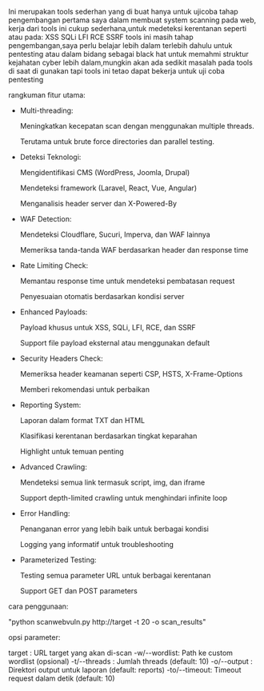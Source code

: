 Ini merupakan tools sederhan yang di buat hanya untuk ujicoba tahap pengembangan pertama saya dalam membuat system scanning pada web, kerja dari tools ini cukup sederhana,untuk medeteksi kerentanan seperti atau pada:
XSS 
SQLi 
LFI
RCE
SSRF
tools ini masih tahap pengembangan,saya perlu belajar lebih dalam terlebih dahulu untuk pentesting atau dalam bidang sebagai black hat untuk memahmi struktur kejahatan cyber lebih dalam,mungkin akan ada sedikit masalah pada tools di saat di gunakan tapi tools ini tetao dapat bekerja untuk uji coba pentesting

rangkuman fitur utama:
   - Multi-threading:
    
       Meningkatkan kecepatan scan dengan menggunakan multiple threads.
       
       Terutama untuk brute force directories dan parallel testing.

   - Deteksi Teknologi:

        Mengidentifikasi CMS (WordPress, Joomla, Drupal)

        Mendeteksi framework (Laravel, React, Vue, Angular)

        Menganalisis header server dan X-Powered-By

   - WAF Detection:

        Mendeteksi Cloudflare, Sucuri, Imperva, dan WAF lainnya

        Memeriksa tanda-tanda WAF berdasarkan header dan response time

   - Rate Limiting Check:

        Memantau response time untuk mendeteksi pembatasan request

        Penyesuaian otomatis berdasarkan kondisi server

   - Enhanced Payloads:

        Payload khusus untuk XSS, SQLi, LFI, RCE, dan SSRF

        Support file payload eksternal atau menggunakan default

   - Security Headers Check:

        Memeriksa header keamanan seperti CSP, HSTS, X-Frame-Options

        Memberi rekomendasi untuk perbaikan

   - Reporting System:

        Laporan dalam format TXT dan HTML

        Klasifikasi kerentanan berdasarkan tingkat keparahan

        Highlight untuk temuan penting

   - Advanced Crawling:

        Mendeteksi semua link termasuk script, img, dan iframe

        Support depth-limited crawling untuk menghindari infinite loop

   - Error Handling:

        Penanganan error yang lebih baik untuk berbagai kondisi

        Logging yang informatif untuk troubleshooting

   - Parameterized Testing:

        Testing semua parameter URL untuk berbagai kerentanan

        Support GET dan POST parameters
     
cara penggunaan:

"python scanwebvuln.py http://target -t 20 -o scan_results"

opsi parameter:

target       : URL target yang akan di-scan
-w/--wordlist: Path ke custom wordlist (opsional)
-t/--threads : Jumlah threads (default: 10)
-o/--output  : Direktori output untuk laporan (default: reports)
-to/--timeout: Timeout request dalam detik (default: 10)
